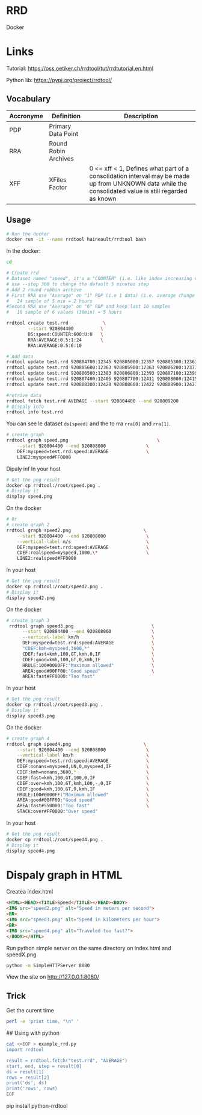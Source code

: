# RRD

Docker

# Links

Tutorial: https://oss.oetiker.ch/rrdtool/tut/rrdtutorial.en.html

Python lib: https://pypi.org/project/rrdtool/

## Vocabulary
| Accronyme | Definition | Description |
|- |- |- |
| PDP | Primary Data Point |
| RRA | Round Robin Archives |
| XFF | XFiles Factor | 0 <= xff < 1, Defines what part of a consolidation interval may be made up from UNKNOWN data while the consolidated value is still regarded as known |

## Usage

```bash
# Run the docker
docker run -it --name rrdtool haineault/rrdtool bash
```

In the docker:
```bash
cd 

# Create rrd
# Dataset named "speed", it's a "COUNTER" (i.e. like index increasing value)
# use --step 300 to change the default 5 minutes step
# Add 2 round robbin archive
# First RRA use "Average" on "1" PDP (i.e 1 data) (i.e. average change nothing) and keep last 24 samples
#   24 sample of 5 min = 2 hours
#Second RRA use "Average" on "6" PDP and keep last 10 samples
#   10 sample of 6 values (30min) = 5 hours

rrdtool create test.rrd             \
        --start 920804400          \
        DS:speed:COUNTER:600:U:U   \
        RRA:AVERAGE:0.5:1:24       \
        RRA:AVERAGE:0.5:6:10

# Add data
rrdtool update test.rrd 920804700:12345 920805000:12357 920805300:12363
rrdtool update test.rrd 920805600:12363 920805900:12363 920806200:12373
rrdtool update test.rrd 920806500:12383 920806800:12393 920807100:12399
rrdtool update test.rrd 920807400:12405 920807700:12411 920808000:12415
rrdtool update test.rrd 920808300:12420 920808600:12422 920808900:12423

#retrive data
rrdtool fetch test.rrd AVERAGE --start 920804400 --end 920809200
# Dispaly info
rrdtool info test.rrd
```

You can see le dataset ```ds[speed]``` and the to rra ```rra[0]``` and ```rra[1]```.


```bash
# create graph
rrdtool graph speed.png                                 \
    --start 920804400 --end 920808000               \
    DEF:myspeed=test.rrd:speed:AVERAGE              \
    LINE2:myspeed#FF0000
```

Dipaly inf
In your host
```bash
# Get the png result
docker cp rrdtool:/root/speed.png .
# Display it
display speed.png
```

On the docker
```bash
# Or
# create graph 2
rrdtool graph speed2.png                           \
    --start 920804400 --end 920808000               \
    --vertical-label m/s                            \
    DEF:myspeed=test.rrd:speed:AVERAGE              \
    CDEF:realspeed=myspeed,1000,\*                  \
    LINE2:realspeed#FF0000
```

In your host
```bash
# Get the png result
docker cp rrdtool:/root/speed2.png .
# Display it
display speed2.png
```


On the docker
```bash
# create graph 3
 rrdtool graph speed3.png                             \
      --start 920804400 --end 920808000               \
      --vertical-label km/h                           \
      DEF:myspeed=test.rrd:speed:AVERAGE              \
      "CDEF:kmh=myspeed,3600,*"                       \
      CDEF:fast=kmh,100,GT,kmh,0,IF                   \
      CDEF:good=kmh,100,GT,0,kmh,IF                   \
      HRULE:100#0000FF:"Maximum allowed"              \
      AREA:good#00FF00:"Good speed"                   \
      AREA:fast#FF0000:"Too fast"
```

In your host
```bash
# Get the png result
docker cp rrdtool:/root/speed3.png .
# Display it
display speed3.png
```



On the docker
```bash
# create graph 4
rrdtool graph speed4.png                           \
    --start 920804400 --end 920808000               \
    --vertical-label km/h                           \
    DEF:myspeed=test.rrd:speed:AVERAGE              \
    CDEF:nonans=myspeed,UN,0,myspeed,IF             \
    CDEF:kmh=nonans,3600,*                          \
    CDEF:fast=kmh,100,GT,100,0,IF                   \
    CDEF:over=kmh,100,GT,kmh,100,-,0,IF             \
    CDEF:good=kmh,100,GT,0,kmh,IF                   \
    HRULE:100#0000FF:"Maximum allowed"              \
    AREA:good#00FF00:"Good speed"                   \
    AREA:fast#550000:"Too fast"                     \
    STACK:over#FF0000:"Over speed"
```

In your host
```bash
# Get the png result
docker cp rrdtool:/root/speed4.png .
# Display it
display speed4.png
```


# Dispaly graph in HTML

Createa index.html
```html
<HTML><HEAD><TITLE>Speed</TITLE></HEAD><BODY>
<IMG src="speed2.png" alt="Speed in meters per second">
<BR>
<IMG src="speed3.png" alt="Speed in kilometers per hour">
<BR>
<IMG src="speed4.png" alt="Traveled too fast?">
</BODY></HTML>
```

Run python simple server on the same directory on index.html and speedX.png
```bash
python -m SimpleHTTPServer 8080
```

View the site on http://127.0.0.1:8080/

## Trick
Get the curent time
```bash
perl -e 'print time, "\n" '
```


## Using with python

```bash
cat <<EOF > example_rrd.py
import rrdtool

result = rrdtool.fetch("test.rrd", "AVERAGE")
start, end, step = result[0]
ds = result[1]
rows = result[2]
print('ds', ds)
print('rows', rows)
EOF
```


pip install python-rrdtool
